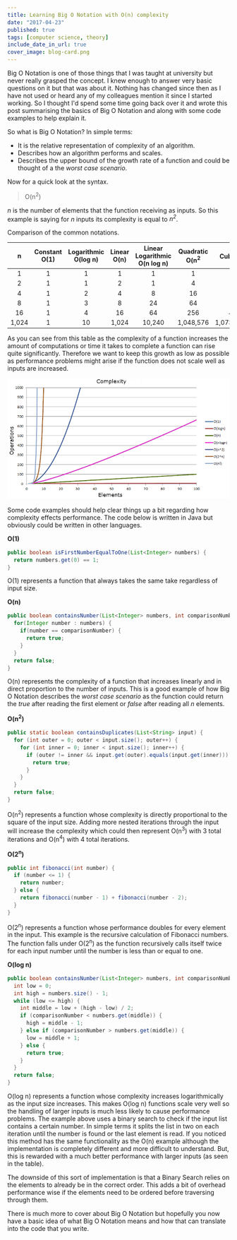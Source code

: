 ```yaml
---
title: Learning Big O Notation with O(n) complexity
date: "2017-04-23"
published: true
tags: [computer science, theory]
include_date_in_url: true
cover_image: blog-card.png
---
```


Big O Notation is one of those things that I was taught at university but never really grasped the concept. I knew enough to answer very basic questions on it but that was about it. Nothing has changed since then as I have not used or heard any of my colleagues mention it since I started working. So I thought I'd spend some time going back over it and wrote this post summarising the basics of Big O Notation and along with some code examples to help explain it.

So what is Big O Notation? In simple terms:

- It is the relative representation of complexity of an algorithm.</li>
- Describes how an algorithm performs and scales.</li>
- Describes the upper bound of the growth rate of a function and could be thought of a the <em>worst case scenario</em>.</li>

Now for a quick look at the syntax.

> O(n<sup>2</sup>)

<em>n</em> is the number of elements that the function receiving as inputs. So this example is saying for <em>n</em> inputs its complexity is equal to <em>n<sup>2</sup></em>.

Comparison of the common notations.

|   n   | Constant O(1) | Logarithmic O(log n) | Linear O(n) | Linear Logarithmic O(n log n) | Quadratic O(n<sup>2</sup> | Cubic O(n<sup>3</sup>) |
|:-----:|:-------------:|:--------------------:|:-----------:|:-----------------------------:|:-------------------------:|:----------------------:|
|   1   |       1       |           1          |      1      |               1               |             1             |            1           |
|   2   |       1       |           1          |      2      |               1               |             4             |            8           |
|   4   |       1       |           2          |      4      |               8               |             16            |           64           |
|   8   |       1       |           3          |      8      |               24              |             64            |           512          |
|   16  |       1       |           4          |      16     |               64              |            256            |          4,096         |
| 1,024 |       1       |          10          |    1,024    |             10,240            |         1,048,576         |      1,073,741,824     |

As you can see from this table as the complexity of a function increases the amount of computations or time it takes to complete a function can rise quite significantly. Therefore we want to keep this growth as low as possible as performance problems might arise if the function does not scale well as inputs are increased.

![Graph showing how the number of operations increases with complexity](./complexity-graph.png)

Some code examples should help clear things up a bit regarding how complexity effects performance. The code below is written in Java but obviously could be written in other languages.

__O(1)__

```java
public boolean isFirstNumberEqualToOne(List<Integer> numbers) {
  return numbers.get(0) == 1;
}
```

O(1) represents a function that always takes the same take regardless of input size.

__O(n)__

```java
public boolean containsNumber(List<Integer> numbers, int comparisonNumber) {
  for(Integer number : numbers) {
    if(number == comparisonNumber) {
      return true;
    }
  }
  return false;
}
```

O(n) represents the complexity of a function that increases linearly and in direct proportion to the number of inputs. This is a good example of how Big O Notation describes the <em>worst case scenario</em> as the function could return the <em>true</em> after reading the first element or <em>false</em> after reading all <em>n</em> elements.

__O(n<sup>2</sup>)__

```java
public static boolean containsDuplicates(List<String> input) {
  for (int outer = 0; outer < input.size(); outer++) {
    for (int inner = 0; inner < input.size(); inner++) {
      if (outer != inner && input.get(outer).equals(input.get(inner))) {
        return true;
      }
    }
  }
  return false;
}
```

O(n<sup>2</sup>) represents a function whose complexity is directly proportional to the square of the input size. Adding more nested iterations through the input will increase the complexity which could then represent O(n<sup>3</sup>) with 3 total iterations and O(n<sup>4</sup>) with 4 total iterations.

__O(2<sup>n</sup>)__

```java
public int fibonacci(int number) {
  if (number <= 1) {
    return number;
  } else {
    return fibonacci(number - 1) + fibonacci(number - 2);
  }
}
```

O(2<sup>n</sup>) represents a function whose performance doubles for every element in the input. This example is the recursive calculation of Fibonacci numbers. The function falls under O(2<sup>n</sup>) as the function recursively calls itself twice for each input number until the number is less than or equal to one.

__O(log n)__

```java
public boolean containsNumber(List<Integer> numbers, int comparisonNumber) {
  int low = 0;
  int high = numbers.size() - 1;
  while (low <= high) {
    int middle = low + (high - low) / 2;
    if (comparisonNumber < numbers.get(middle)) {
      high = middle - 1;
    } else if (comparisonNumber > numbers.get(middle)) {
      low = middle + 1;
    } else {
      return true;
    }
  }
  return false;
}
```

O(log n) represents a function whose complexity increases logarithmically as the input size increases. This makes O(log n) functions scale very well so the handling of larger inputs is much less likely to cause performance problems. The example above uses a binary search to check if the input list contains a certain number. In simple terms it splits the list in two on each iteration until the number is found or the last element is read. If you noticed this method has the same functionality as the O(n) example although the implementation is completely different and more difficult to understand. But, this is rewarded with a much better performance with larger inputs (as seen in the table).

The downside of this sort of implementation is that a Binary Search relies on the elements to already be in the correct order. This adds a bit of overhead performance wise if the elements need to be ordered before traversing through them.

There is much more to cover about Big O Notation but hopefully you now have a basic idea of what Big O Notation means and how that can translate into the code that you write.